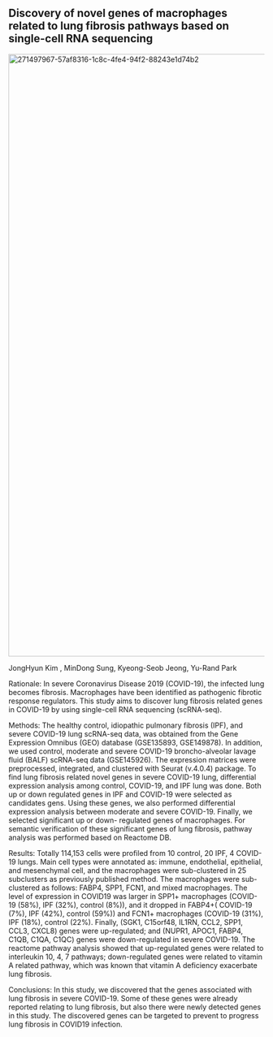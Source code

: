 ## Discovery of novel genes of macrophages related to lung fibrosis pathways based on single-cell RNA sequencing
<img width="1187" alt="271497967-57af8316-1c8c-4fe4-94f2-88243e1d74b2" src="https://github.com/kimjh0107/2021_scRNA_ipf_covid19/assets/83206535/3a101cfb-ff9c-4825-913a-2d573f866e02">

JongHyun Kim , MinDong Sung, Kyeong-Seob Jeong, Yu-Rand Park

Rationale: In severe Coronavirus Disease 2019 (COVID-19), the infected lung becomes fibrosis. Macrophages have been identified as pathogenic fibrotic response regulators. This study aims to discover lung fibrosis related genes in COVID-19 by using single-cell RNA sequencing (scRNA-seq). 

Methods: The healthy control, idiopathic pulmonary fibrosis (IPF), and severe COVID-19 lung scRNA-seq data, was obtained from the Gene Expression Omnibus (GEO) database (GSE135893, GSE149878). In addition, we used control, moderate and severe COVID-19 broncho-alveolar lavage fluid (BALF) scRNA-seq data (GSE145926). The expression matrices were preprocessed, integrated, and clustered with Seurat (v.4.0.4) package. To find lung fibrosis related novel genes in severe COVID-19 lung, differential expression analysis among control, COVID-19, and IPF lung was done. Both up or down regulated genes in IPF and COVID-19 were selected as candidates gens. Using these genes, we also performed differential expression analysis between moderate and severe COVID-19. Finally, we selected significant up or down- regulated genes of macrophages. For semantic verification of these significant genes of lung fibrosis, pathway analysis was performed based on Reactome DB. 

Results: Totally 114,153 cells were profiled from 10 control, 20 IPF, 4 COVID-19 lungs. Main cell types were annotated as: immune, endothelial, epithelial, and mesenchymal cell, and the macrophages were sub-clustered in 25 subclusters as previously published method. The macrophages were sub-clustered as follows: FABP4, SPP1, FCN1, and mixed macrophages. The level of expression in COVID19 was larger in SPP1+ macrophages (COVID-19 (58%), IPF (32%), control (8%)), and it dropped in FABP4+( COVID-19 (7%), IPF (42%), control (59%)) and FCN1+ macrophages (COVID-19 (31%), IPF (18%), control (22%). Finally, (SGK1, C15orf48, IL1RN, CCL2, SPP1, CCL3, CXCL8) genes were up-regulated; and (NUPR1, APOC1, FABP4, C1QB, C1QA, C1QC) genes were down-regulated in severe COVID-19. The reactome pathway analysis showed that up-regulated genes were related to interleukin 10, 4, 7 pathways; down-regulated genes were related to vitamin A related pathway, which was known that vitamin A deficiency exacerbate lung fibrosis. 

Conclusions:
In this study, we discovered that the genes associated with lung fibrosis in severe COVID-19. Some of these genes were already reported relating to lung fibrosis, but also there were newly detected genes in this study. The discovered genes can be targeted to prevent to progress lung fibrosis in COVID19 infection. 


